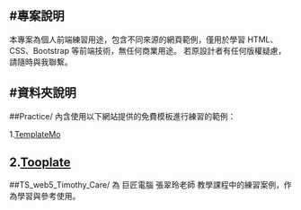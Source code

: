 #專案說明
---
本專案為個人前端練習用途，包含不同來源的網頁範例，僅用於學習 HTML、CSS、Bootstrap 等前端技術，無任何商業用途。
若原設計者有任何版權疑慮，請隨時與我聯繫。

#資料夾說明
---
##Practice/
內含使用以下網站提供的免費模板進行練習的範例：

1.[TemplateMo](https://templatemo.com/)

2.[Tooplate](https://www.tooplate.com/)
---
##TS_web5_Timothy_Care/
為 巨匠電腦 張翠玲老師 教學課程中的練習案例，作為學習與參考使用。
